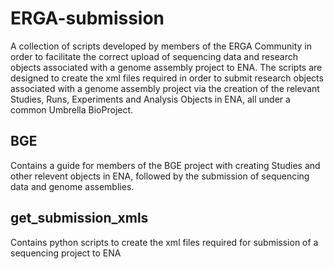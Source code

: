 # ERGA-submission

A collection of scripts developed by members of the ERGA Community in order to facilitate the correct upload of sequencing data and research objects associated with a genome assembly project to ENA. The scripts are designed to create the xml files required in order to submit research objects associated with a genome assembly project via the creation of the relevant Studies, Runs, Experiments and Analysis Objects in ENA, all under a common Umbrella BioProject.

## BGE
Contains a guide for members of the BGE project with creating Studies and other relevent objects in ENA, followed by the submission of sequencing data and genome assemblies.

## get_submission_xmls
Contains python scripts to create the xml files required for submission of a sequencing project to ENA
